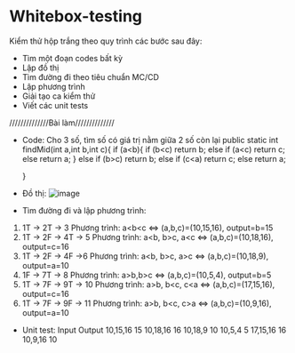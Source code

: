 # Whitebox-testing

Kiểm thử hộp trắng theo quy trình các bước sau đây:

- Tìm một đoạn codes bất kỳ
- Lập đồ thị
- Tìm đường đi theo tiêu chuẩn MC/CD
- Lập phương trình
- Giải tạo ca kiểm thử
- Viết các unit tests

//////////////Bài làm//////////////
- Code: Cho 3 số, tìm số có giá trị nằm giữa 2 số còn lại
  public static int findMid(int a,int b,int c){
  if (a<b){
  if (b<c) return b; else
  if (a<c) return c;
  else return a;
  }
  else
  if (b>c) return b; else
  if (c<a) return c;
  else return a;

  }

- Đồ thị:
 ![image](https://user-images.githubusercontent.com/62583233/168467845-cfd909d3-583c-46f1-a323-ee380e6489d5.png)

- Tìm đường đi và lập phương trình:
1. 1T -> 2T -> 3
   Phương trình: a<b<c <=> (a,b,c)=(10,15,16), output=b=15
2. 1T -> 2F -> 4T -> 5
   Phương trình: a<b, b>c, a<c <=> (a,b,c)=(10,18,16), output=c=16
3. 1T -> 2F -> 4F ->6
   Phương trình: a<b, b>c, a>c <=> (a,b,c)=(10,18,9), output=a=10
4. 1F -> 7T -> 8
   Phương trình: a>b,b>c <=> (a,b,c)=(10,5,4), output=b=5
5. 1T -> 7F -> 9T -> 10
   Phương trình: a>b, b<c, c<a <=> (a,b,c)=(17,15,16), output=c=16
6. 1T -> 7F -> 9F -> 11
   Phương trình: a>b, b<c, c>a <=> (a,b,c)=(10,9,16), output=a=10

- Unit test:
  Input Output
  10,15,16 15
  10,18,16 16
  10,18,9 10
  10,5,4 5
  17,15,16 16
  10,9,16 10

